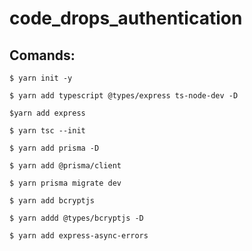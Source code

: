 # code_drops_authentication

## Comands:
```
$ yarn init -y
```
```
$ yarn add typescript @types/express ts-node-dev -D
```
```
$yarn add express
```
```
$ yarn tsc --init
```
```
$ yarn add prisma -D
```
```
$ yarn add @prisma/client
```
```
$ yarn prisma migrate dev
```
```
$ yarn add bcryptjs
```
```
$ yarn addd @types/bcryptjs -D
```
```
$ yarn add express-async-errors
```
